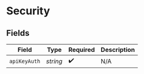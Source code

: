 # Security


## Fields

| Field              | Type               | Required           | Description        |
| ------------------ | ------------------ | ------------------ | ------------------ |
| `apiKeyAuth`       | *string*           | :heavy_check_mark: | N/A                |